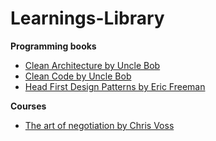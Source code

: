 # Learnings-Library

**Programming books**
- [Clean Architecture by Uncle Bob](https://github.com/Rafagf/Learnings-Library/blob/master/books/Clean-Architecture-Uncle%20Bob.md)
- [Clean Code by Uncle Bob](https://github.com/Rafagf/Learnings-Library/blob/master/books/Clean-Code-Uncle-Bob.md)
- [Head First Design Patterns by Eric Freeman](https://github.com/Rafagf/Head-First-Design-Patterns-Overview)


**Courses**
- [The art of negotiation by Chris Voss](https://github.com/Rafagf/Learnings-Library/blob/master/courses/The-Art-Of-Negotiation-Chris-Voss.md)

